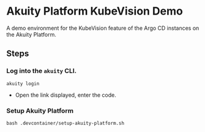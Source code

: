 # Akuity Platform KubeVision Demo
A demo environment for the KubeVision feature of the Argo CD instances on the Akuity Platform.

## Steps
### Log into the `akuity` CLI.
```
akuity login
```
- Open the link displayed, enter the code.

### Setup Akuity Platform
```
bash .devcontainer/setup-akuity-platform.sh
```
